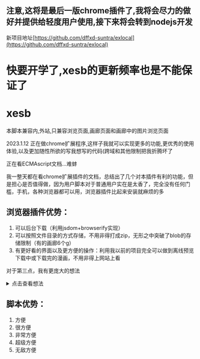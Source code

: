 ## 注意,这将是最后一版chrome插件了,我将会尽力的做好并提供给轻度用户使用,接下来将会转到nodejs开发
新项目地址[https://github.com/dffxd-suntra/exlocal](https://github.com/dffxd-suntra/exlocal)
# 快要开学了,xesb的更新频率也是不能保证了

# xesb

本脚本兼容内,外站,只兼容浏览页面,画廊页面和画廊中的图片浏览页面  

2023.1.12 正在做chrome扩展程序,这样子我就可以实现更多的功能,更优秀的使用体验,以及更加随性所欲的写我想写的代码(跨域和其他限制把我折腾坏了

正在看ECMAscript文档...难蚌

我一整天都在看chrome扩展插件的文档，总结出了几个对本插件有利的功能，但是担心是否值得做，因为用户脚本对于普通用户实在是太香了，完全没有任何门槛，手机，各种浏览器都可以用，浏览器插件比起来安装就麻烦的多
## 浏览器插件优势：
1. 可以后台下载（利用jsdom+browserify实现）
2. 可以按照文件目录的方式存储，不用非得打成zip，无形之中突破了blob的存储限制（有的画廊6个g）
3. 有更好看的界面以及更方便的操作：利用我以前的项目完全可以做到离线预览下载中或下载完的漫画，不用非得上网站上看

对于第三点，我有更庞大的想法
<details>
    <summary>点击查看想法</summary>
    <h1>我可以让插件变成浏览器应用（pwm）并利用扩展插件丰富的功能做到以下这样子的页面，而且是完全的js（展示的图片是我架在家里的nas+一点点php的结果）其实普通的js页面也可以做到，只不过产生不了用户粘性，而且有限制，我就懒得做了，现在又有这个机会了，又有了新的动力，只要让我看见多一个star（当前2），我这个寒假死活都会给你们做出来</h1>
    <h2>主页图片</h2>
    <img src="https://user-images.githubusercontent.com/47025714/212099981-4ce25ba5-9fbb-440d-ae3e-34bf1ac408a6.png"/>
    <h2>预览界面图片</h2>
    <img src="https://user-images.githubusercontent.com/47025714/212103524-a38ff790-88ad-4da2-abd2-94b8b9a9a5ca.png"/>
</details>


## 脚本优势：
1. 方便
2. 很方便
3. 非常方便
4. 超级方便
5. 无敌方便
